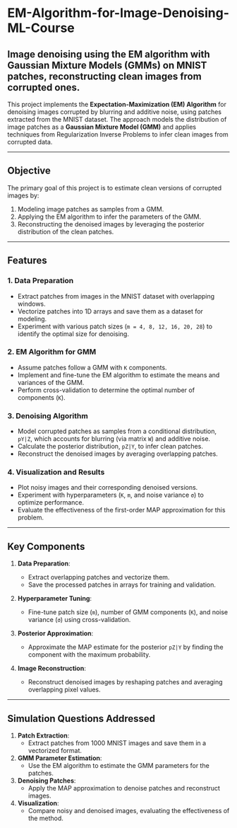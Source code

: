 # **EM-Algorithm-for-Image-Denoising-ML-Course**
Image denoising using the EM algorithm with Gaussian Mixture Models (GMMs) on MNIST patches, reconstructing clean images from corrupted ones.
---

This project implements the **Expectation-Maximization (EM) Algorithm** for denoising images corrupted by blurring and additive noise, using patches extracted from the MNIST dataset. The approach models the distribution of image patches as a **Gaussian Mixture Model (GMM)** and applies techniques from Regularization Inverse Problems to infer clean images from corrupted data.

---

## **Objective**
The primary goal of this project is to estimate clean versions of corrupted images by:
1. Modeling image patches as samples from a GMM.
2. Applying the EM algorithm to infer the parameters of the GMM.
3. Reconstructing the denoised images by leveraging the posterior distribution of the clean patches.

---

## **Features**
### **1. Data Preparation**
- Extract patches from images in the MNIST dataset with overlapping windows.
- Vectorize patches into 1D arrays and save them as a dataset for modeling.
- Experiment with various patch sizes (`m = 4, 8, 12, 16, 20, 28`) to identify the optimal size for denoising.

### **2. EM Algorithm for GMM**
- Assume patches follow a GMM with `K` components.
- Implement and fine-tune the EM algorithm to estimate the means and variances of the GMM.
- Perform cross-validation to determine the optimal number of components (`K`).

### **3. Denoising Algorithm**
- Model corrupted patches as samples from a conditional distribution, `pY|Z`, which accounts for blurring (via matrix `W`) and additive noise.
- Calculate the posterior distribution, `pZ|Y`, to infer clean patches.
- Reconstruct the denoised images by averaging overlapping patches.

### **4. Visualization and Results**
- Plot noisy images and their corresponding denoised versions.
- Experiment with hyperparameters (`K`, `m`, and noise variance `σ`) to optimize performance.
- Evaluate the effectiveness of the first-order MAP approximation for this problem.

---

## **Key Components**
1. **Data Preparation**:
   - Extract overlapping patches and vectorize them.
   - Save the processed patches in arrays for training and validation.

2. **Hyperparameter Tuning**:
   - Fine-tune patch size (`m`), number of GMM components (`K`), and noise variance (`σ`) using cross-validation.

3. **Posterior Approximation**:
   - Approximate the MAP estimate for the posterior `pZ|Y` by finding the component with the maximum probability.

4. **Image Reconstruction**:
   - Reconstruct denoised images by reshaping patches and averaging overlapping pixel values.

---

## **Simulation Questions Addressed**
1. **Patch Extraction**:
   - Extract patches from 1000 MNIST images and save them in a vectorized format.
2. **GMM Parameter Estimation**:
   - Use the EM algorithm to estimate the GMM parameters for the patches.
3. **Denoising Patches**:
   - Apply the MAP approximation to denoise patches and reconstruct images.
4. **Visualization**:
   - Compare noisy and denoised images, evaluating the effectiveness of the method.

